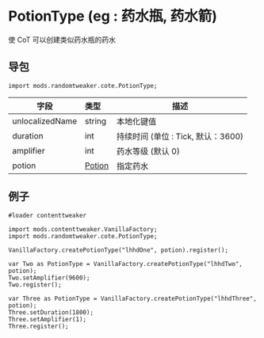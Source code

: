 # PotionType (eg : 药水瓶, 药水箭)

使 CoT 可以创建类似药水瓶的药水

## 导包

```zenscript
import mods.randomtweaker.cote.PotionType;
```

| 字段 | 类型| 描述 |
| ---- | :----- | ---- |
| unlocalizedName | string | 本地化键值 |
| duration | int | 持续时间 (单位 : Tick, 默认：3600) |
| amplifier | int | 药水等级 (默认 0) |
| potion | [Potion](https://github.com/ikexing-cn/RandomTweaker/blob/1.12/wiki/zh_cn/modSupport/ContentTweaker/Potion/Potion.md) | 指定药水 |

## 例子

```zenscript
#loader contenttweaker

import mods.contenttweaker.VanillaFactory;
import mods.randomtweaker.cote.PotionType;

VanillaFactory.createPotionType("lhhdOne", potion).register();

var Two as PotionType = VanillaFactory.createPotionType("lhhdTwo", potion);
Two.setAmplifier(9600);
Two.register();

var Three as PotionType = VanillaFactory.createPotionType("lhhdThree", potion);
Three.setDuration(1800);
Three.setAmplifier(1);
Three.register();
```
